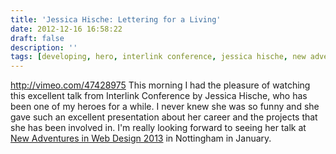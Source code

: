 ```yaml
---
title: 'Jessica Hische: Lettering for a Living'
date: 2012-12-16 16:58:22
draft: false
description: ''
tags: [developing, hero, interlink conference, jessica hische, new adventures in web design, presentation]
---
```


http://vimeo.com/47428975 This morning I had the pleasure of watching this excellent talk from Interlink Conference by Jessica Hische, who has been one of my heroes for a while. I never knew she was so funny and she gave such an excellent presentation about her career and the projects that she has been involved in. I'm really looking forward to seeing her talk at [New Adventures in Web Design 2013](http://2013.newadventuresconf.com/) in Nottingham in January.